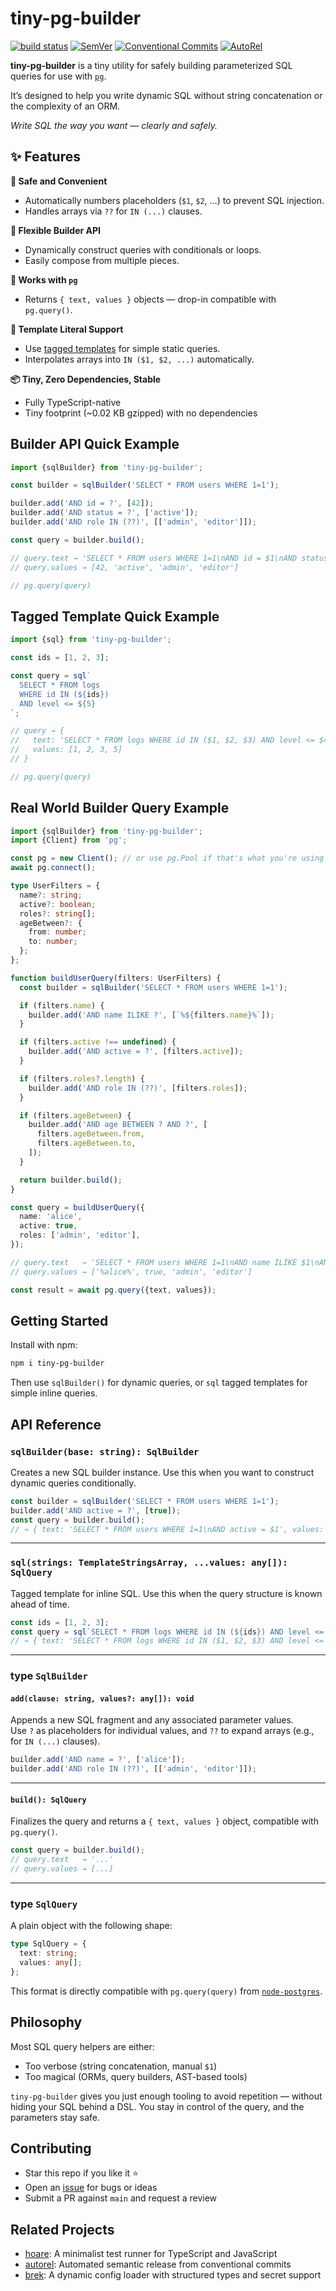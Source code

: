 # tiny-pg-builder

[![build status](https://github.com/mhweiner/tiny-pg-builder/actions/workflows/release.yml/badge.svg)](https://github.com/mhweiner/tiny-pg-builder/actions)
[![SemVer](https://img.shields.io/badge/SemVer-2.0.0-blue)]()
[![Conventional Commits](https://img.shields.io/badge/Conventional%20Commits-1.0.0-yellow.svg)](https://conventionalcommits.org)
[![AutoRel](https://img.shields.io/badge/v2-AutoRel?label=AutoRel&labelColor=0ab5fc&color=grey&link=https%3A%2F%2Fgithub.com%2Fmhweiner%2Fautorel)](https://github.com/mhweiner/autorel)

**tiny-pg-builder** is a tiny utility for safely building parameterized SQL queries for use with [`pg`](https://github.com/brianc/node-postgres).

It’s designed to help you write dynamic SQL without string concatenation or the complexity of an ORM.

_Write SQL the way you want — clearly and safely._

## ✨ Features

**🔐 Safe and Convenient**
- Automatically numbers placeholders (`$1`, `$2`, …) to prevent SQL injection.
- Handles arrays via `??` for `IN (...)` clauses.

**🧰 Flexible Builder API**
- Dynamically construct queries with conditionals or loops.
- Easily compose from multiple pieces.

**🎯 Works with `pg`**
- Returns `{ text, values }` objects — drop-in compatible with `pg.query()`.

**💬 Template Literal Support**
- Use [tagged templates](#-example-tagged-template) for simple static queries.
- Interpolates arrays into `IN ($1, $2, ...)` automatically.

**📦 Tiny, Zero Dependencies, Stable**
- Fully TypeScript-native
- Tiny footprint (~0.02 KB gzipped) with no dependencies

## Builder API Quick Example

```ts
import {sqlBuilder} from 'tiny-pg-builder';

const builder = sqlBuilder('SELECT * FROM users WHERE 1=1');

builder.add('AND id = ?', [42]);
builder.add('AND status = ?', ['active']);
builder.add('AND role IN (??)', [['admin', 'editor']]);

const query = builder.build();

// query.text → 'SELECT * FROM users WHERE 1=1\nAND id = $1\nAND status = $2\nAND role IN ($3, $4)'
// query.values → [42, 'active', 'admin', 'editor']

// pg.query(query)
```

## Tagged Template Quick Example

```ts
import {sql} from 'tiny-pg-builder';

const ids = [1, 2, 3];

const query = sql`
  SELECT * FROM logs
  WHERE id IN (${ids})
  AND level <= ${5}
`;

// query → {
//   text: 'SELECT * FROM logs WHERE id IN ($1, $2, $3) AND level <= $4',
//   values: [1, 2, 3, 5]
// }

// pg.query(query)
```

## Real World Builder Query Example

```ts
import {sqlBuilder} from 'tiny-pg-builder';
import {Client} from 'pg';

const pg = new Client(); // or use pg.Pool if that's what you're using
await pg.connect();

type UserFilters = {
  name?: string;
  active?: boolean;
  roles?: string[];
  ageBetween?: {
    from: number;
    to: number;
  };
};

function buildUserQuery(filters: UserFilters) {
  const builder = sqlBuilder('SELECT * FROM users WHERE 1=1');

  if (filters.name) {
    builder.add('AND name ILIKE ?', [`%${filters.name}%`]);
  }

  if (filters.active !== undefined) {
    builder.add('AND active = ?', [filters.active]);
  }

  if (filters.roles?.length) {
    builder.add('AND role IN (??)', [filters.roles]);
  }

  if (filters.ageBetween) {
    builder.add('AND age BETWEEN ? AND ?', [
      filters.ageBetween.from,
      filters.ageBetween.to,
    ]);
  }

  return builder.build();
}

const query = buildUserQuery({
  name: 'alice',
  active: true,
  roles: ['admin', 'editor'],
});

// query.text   → 'SELECT * FROM users WHERE 1=1\nAND name ILIKE $1\nAND active = $2\nAND role IN ($3, $4)'
// query.values → ['%alice%', true, 'admin', 'editor']

const result = await pg.query({text, values});
```

## Getting Started

Install with npm:

```bash
npm i tiny-pg-builder
```

Then use `sqlBuilder()` for dynamic queries, or `sql` tagged templates for simple inline queries.

## API Reference

### `sqlBuilder(base: string): SqlBuilder`

Creates a new SQL builder instance. Use this when you want to construct dynamic queries conditionally.

```ts
const builder = sqlBuilder('SELECT * FROM users WHERE 1=1');
builder.add('AND active = ?', [true]);
const query = builder.build();
// → { text: 'SELECT * FROM users WHERE 1=1\nAND active = $1', values: [true] }
```

---

### `sql(strings: TemplateStringsArray, ...values: any[]): SqlQuery`

Tagged template for inline SQL. Use this when the query structure is known ahead of time.

```ts
const ids = [1, 2, 3];
const query = sql`SELECT * FROM logs WHERE id IN (${ids}) AND level <= ${5}`;
// → { text: 'SELECT * FROM logs WHERE id IN ($1, $2, $3) AND level <= $4', values: [1, 2, 3, 5] }
```

---

### type `SqlBuilder`

#### `add(clause: string, values?: any[]): void`

Appends a new SQL fragment and any associated parameter values.  
Use `?` as placeholders for individual values, and `??` to expand arrays (e.g., for `IN (...)` clauses).

```ts
builder.add('AND name = ?', ['alice']);
builder.add('AND role IN (??)', [['admin', 'editor']]);
```

---

#### `build(): SqlQuery`

Finalizes the query and returns a `{ text, values }` object, compatible with `pg.query()`.

```ts
const query = builder.build();
// query.text   → '...'
// query.values → [...]
```

---

### type `SqlQuery`

A plain object with the following shape:

```ts
type SqlQuery = {
  text: string;
  values: any[];
};
```

This format is directly compatible with `pg.query(query)` from [`node-postgres`](https://github.com/brianc/node-postgres).

## Philosophy 

Most SQL query helpers are either:
- Too verbose (string concatenation, manual `$1`)
- Too magical (ORMs, query builders, AST-based tools)

`tiny-pg-builder` gives you just enough tooling to avoid repetition — without hiding your SQL behind a DSL. You stay in control of the query, and the parameters stay safe.

## Contributing

- Star this repo if you like it ⭐️
- Open an [issue](https://github.com/mhweiner/tiny-pg-builder/issues) for bugs or ideas
- Submit a PR against `main` and request a review

## Related Projects

- [hoare](https://github.com/mhweiner/hoare): A minimalist test runner for TypeScript and JavaScript
- [autorel](https://github.com/mhweiner/autorel): Automated semantic release from conventional commits
- [brek](https://github.com/mhweiner/brek): A dynamic config loader with structured types and secret support